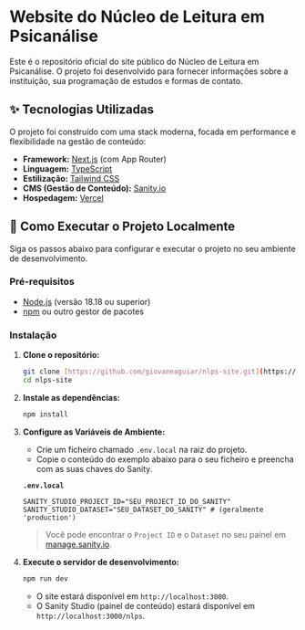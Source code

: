 # Website do Núcleo de Leitura em Psicanálise

Este é o repositório oficial do site público do Núcleo de Leitura em Psicanálise. O projeto foi desenvolvido para fornecer informações sobre a instituição, sua programação de estudos e formas de contato.

## ✨ Tecnologias Utilizadas

O projeto foi construído com uma stack moderna, focada em performance e flexibilidade na gestão de conteúdo:

* **Framework:** [Next.js](https://nextjs.org/) (com App Router)
* **Linguagem:** [TypeScript](https://www.typescriptlang.org/)
* **Estilização:** [Tailwind CSS](https://tailwindcss.com/)
* **CMS (Gestão de Conteúdo):** [Sanity.io](https://www.sanity.io/)
* **Hospedagem:** [Vercel](https://vercel.com/)

## 🚀 Como Executar o Projeto Localmente

Siga os passos abaixo para configurar e executar o projeto no seu ambiente de desenvolvimento.

### Pré-requisitos

* [Node.js](https://nodejs.org/) (versão 18.18 ou superior)
* [npm](https://www.npmjs.com/) ou outro gestor de pacotes

### Instalação

1.  **Clone o repositório:**
    ```bash
    git clone [https://github.com/giovaneaguiar/nlps-site.git](https://github.com/giovaneaguiar/nlps-site.git)
    cd nlps-site
    ```

2.  **Instale as dependências:**
    ```bash
    npm install
    ```

3.  **Configure as Variáveis de Ambiente:**
    * Crie um ficheiro chamado `.env.local` na raiz do projeto.
    * Copie o conteúdo do exemplo abaixo para o seu ficheiro e preencha com as suas chaves do Sanity.

    **`.env.local`**
    ```
    SANITY_STUDIO_PROJECT_ID="SEU_PROJECT_ID_DO_SANITY"
    SANITY_STUDIO_DATASET="SEU_DATASET_DO_SANITY" # (geralmente 'production')
    ```
    > Você pode encontrar o `Project ID` e o `Dataset` no seu painel em [manage.sanity.io](https://manage.sanity.io).

4.  **Execute o servidor de desenvolvimento:**
    ```bash
    npm run dev
    ```

    * O site estará disponível em `http://localhost:3000`.
    * O Sanity Studio (painel de conteúdo) estará disponível em `http://localhost:3000/nlps`.

